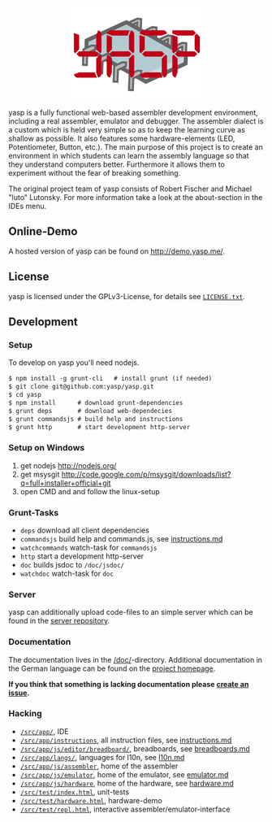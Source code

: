 <p align="center">
  <img src="src/app/img/logo.png" />
</p>

yasp is a fully functional web-based assembler development environment, including a real assembler, emulator and debugger.
The assembler dialect is a custom which is held very simple so as to keep the learning curve as shallow as possible.
It also features some hardware-elements (LED, Potentiometer, Button, etc.). The main purpose of this project
is to create an environment in which students can learn the assembly language so that they understand computers better.
Furthermore it allows them to experiment without the fear of breaking something.

The original project team of yasp consists of Robert Fischer and Michael "luto" Lutonsky. For more information take
a look at the about-section in the IDEs menu.

## Online-Demo
A hosted version of yasp can be found on http://demo.yasp.me/.

## License
yasp is licensed under the GPLv3-License, for details see [`LICENSE.txt`](LICENSE.txt).

## Development

### Setup
To develop on yasp you'll need nodejs.
```
$ npm install -g grunt-cli   # install grunt (if needed)
$ git clone git@github.com:yasp/yasp.git
$ cd yasp
$ npm install      # download grunt-dependencies
$ grunt deps       # download web-dependecies
$ grunt commandsjs # build help and instructions
$ grunt http       # start development http-server
```

### Setup on Windows
1. get nodejs http://nodejs.org/
2. get msysgit http://code.google.com/p/msysgit/downloads/list?q=full+installer+official+git
4. open CMD and and follow the linux-setup

### Grunt-Tasks
* `deps` download all client dependencies
* `commandsjs` build help and commands.js, see [instructions.md](/doc/instructions.md)
* `watchcommands` watch-task for `commandsjs`
* `http` start a development http-server
* `doc` builds jsdoc to `/doc/jsdoc/`
* `watchdoc` watch-task for `doc`

### Server
yasp can additionally upload code-files to an simple server which can be found in the [server repository](https://github.com/yasp/server).

### Documentation
The documentation lives in the [/doc/](/doc/)-directory. Additional documentation in the German language can be found on the [project homepage](http://yasp.me).

**If you think that something is lacking documentation please [create an issue](https://github.com/yasp/yasp/issues/new).**

### Hacking
* [`/src/app/`](/src/app/), IDE
* [`/src/app/instructions`](/src/app/instructions), all instruction files, see [instructions.md](/doc/instructions.md)
* [`/src/app/js/editor/breadboard/`](/src/app/js/editor/breadboard/), breadboards, see [breadboards.md](/doc/breadboards.md)
* [`/src/app/langs/`](/src/app/langs/), languages for l10n, see [l10n.md](/doc/l10n.md)
* [`/src/app/js/assembler`](/src/app/js/assembler), home of the assembler
* [`/src/app/js/emulator`](/src/app/js/emulator), home of the emulator, see [emulator.md](/doc/emulator/emulator.md)
* [`/src/app/js/hardware`](/src/app/js/hardware), home of the hardware, see [hardware.md](/doc/hardware.md)
* [`/src/test/index.html`](/src/test/index.html), unit-tests
* [`/src/test/hardware.html`](/src/test/hardware.html), hardware-demo
* [`/src/test/repl.html`](/src/test/repl.html), interactive assembler/emulator-interface
